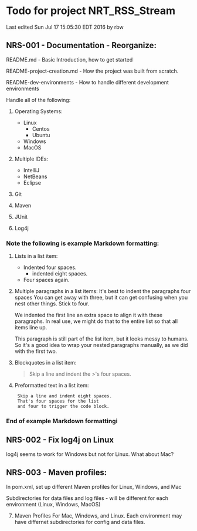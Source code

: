 # Todo for project NRT_RSS_Stream

Last edited Sun Jul 17 15:05:30 EDT 2016 by rbw

## NRS-001 - Documentation - Reorganize:

README.md - Basic Introduction, how to get started

README-project-creation.md - How the project was built from scratch.

README-dev-environments - How to handle different development environments

Handle all of the following:

1. Operating Systems:
    - Linux
        * Centos
        * Ubuntu
    - Windows
    - MacOS
2. Multiple IDEs:
    - IntelliJ
    - NetBeans
    - Eclipse

3. Git

4. Maven

5. JUnit

6. Log4j

### Note the following is example Markdown formatting:

1. Lists in a list item:
    - Indented four spaces.
        * indented eight spaces.
    - Four spaces again.
2.  Multiple paragraphs in a list items:
    It's best to indent the paragraphs four spaces
    You can get away with three, but it can get
    confusing when you nest other things.
    Stick to four.

    We indented the first line an extra space to align
    it with these paragraphs. In real use, we might do
    that to the entire list so that all items line up.

    This paragraph is still part of the list item, but it looks messy to humans. So it's a good idea to wrap your nested paragraphs manually, as we did with the first two.

3. Blockquotes in a list item:

    > Skip a line and
    > indent the >'s four spaces.

4. Preformatted text in a list item:

        Skip a line and indent eight spaces.
        That's four spaces for the list
        and four to trigger the code block.

### End of example Markdown formattingi

## NRS-002 - Fix log4j on Linux

log4j seems to work for Windows but not for Linux.  What about Mac?

## NRS-003 - Maven profiles:
In pom.xml, set up different Maven profiles for Linux, Windows,
and Mac

Subdirectories for data files and log files - will be different for each
environment (Linux, Windows, MacOS)

7. Maven Profiles For Mac, Windows, and Linux.
    Each environment may have differnet subdirectories for config and
    data files.

